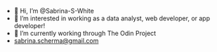 - 👋 Hi, I’m @Sabrina-S-White
- 👀 I’m interested in working as a data analyst, web developer, or app developer! 
- 🌱 I’m currently working through The Odin Project
- sabrina.scherma@gmail.com
